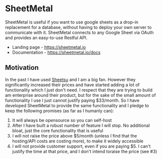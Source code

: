 # SheetMetal

SheetMetal is useful if you want to use google sheets as a drop-in replacement for a database, without having to deploy your own server to communicate with it. SheetMetal connects to any Google Sheet via OAuth and provides an easy-to-use Restful API. 

* Landing page - https://sheetmetal.io
* Documentation - https://sheetmetal.io/docs

## Motivation

In the past I have used [Sheetsu](https://sheetsu.com/pricing) and I am a big fan. However they significantly increased their prices and have started adding a lot of functionality which I just don't need. I respect that they are trying to build am enterprise around their product, but for the sake of the small amount of functionality I use I just cannot justify paying $33/month. So I have developed SheetMetal to provide the same functionality and I pledge to keep the following promises (as far as I humanly can):

1. It will always be opensource so you can self-host
2. After I have built a robust number of feature I will stop. No additional bloat, just the core functionality that is useful
3. I will not raise the price above $5/month (unless I find that the hosting/API costs are costing more), to make it widely accessible
4. I will not provide customer support, even if you are paying $5. I can't justify the time at that price, and I don't intend toraise the price (see #3)
